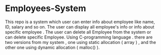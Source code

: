 # Employees-System
This repo is a system which user can enter info about employee like name, ID, salary and so on. The user can display all employee's info or info about specific employee . The user can delete all Employee from the system or can delete specific Employee. Using C-programming language . there are two versions from my system , one using static allocation ( array ) , and the other one using dynamic allocation ( malloc() ).
